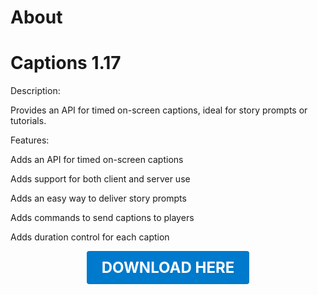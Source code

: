 # About

# Captions 1.17

Description:

Provides an API for timed on-screen captions, ideal for story prompts or tutorials.

Features:

Adds an API for timed on-screen captions

Adds support for both client and server use

Adds an easy way to deliver story prompts

Adds commands to send captions to players

Adds duration control for each caption

<p align="center"><a href="https://github.com/LiliaFramework/Modules/raw/refs/heads/gh-pages/captions.zip" style="display:inline-block;padding:12px 24px;font-size:1.5rem;font-weight:bold;text-decoration:none;color:#fff;background-color:#007acc;border-radius:4px;">DOWNLOAD HERE</a></p>